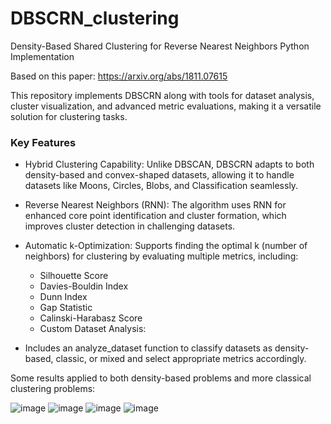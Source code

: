 # DBSCRN_clustering
Density-Based Shared Clustering for Reverse Nearest Neighbors Python Implementation

Based on this paper: https://arxiv.org/abs/1811.07615

This repository implements DBSCRN along with tools for dataset analysis, cluster visualization, and advanced metric evaluations, making it a versatile solution for clustering tasks.

### Key Features

* Hybrid Clustering Capability: Unlike DBSCAN, DBSCRN adapts to both density-based and convex-shaped datasets, allowing it to handle datasets like Moons, Circles, Blobs, and Classification seamlessly.

* Reverse Nearest Neighbors (RNN): The algorithm uses RNN for enhanced core point identification and cluster formation, which improves cluster detection in challenging datasets.

* Automatic k-Optimization: Supports finding the optimal k (number of neighbors) for clustering by evaluating multiple metrics, including:
  * Silhouette Score
  * Davies-Bouldin Index
  * Dunn Index
  * Gap Statistic
  * Calinski-Harabasz Score
  * Custom Dataset Analysis:

* Includes an analyze_dataset function to classify datasets as density-based, classic, or mixed and select appropriate metrics accordingly.


Some results applied to both density-based problems and more classical clustering problems:

![image](https://github.com/user-attachments/assets/0dbef1a8-4dcf-4b3b-8e0b-76d749c82638)
![image](https://github.com/user-attachments/assets/6829dd06-74b0-446d-9d72-f20975494c3d)
![image](https://github.com/user-attachments/assets/9613559c-e4be-4f8c-b2c9-fe876706ff88)
![image](https://github.com/user-attachments/assets/8722e58e-aad3-4ebd-9e07-d855d89ad09b)




